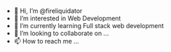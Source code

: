 - 👋 Hi, I’m @fireliquidator
- 👀 I’m interested in Web Development
- 🌱 I’m currently learning Full stack web development
- 💞️ I’m looking to collaborate on ...
- 📫 How to reach me ...

<!---
fireliquidator/fireliquidator is a ✨ special ✨ repository because its `README.md` (this file) appears on your GitHub profile.
You can click the Preview link to take a look at your changes.
--->
